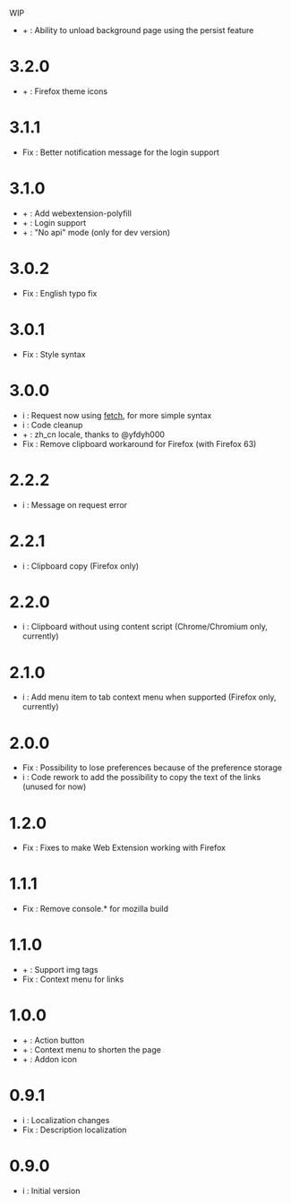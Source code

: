 WIP
* \+ : Ability to unload background page using the persist feature

# 3.2.0
* \+ : Firefox theme icons

# 3.1.1
* Fix : Better notification message for the login support

# 3.1.0
* \+ : Add webextension-polyfill
* \+ : Login support
* \+ : "No api" mode (only for dev version)

# 3.0.2
* Fix : English typo fix

# 3.0.1
* Fix : Style syntax

# 3.0.0
* i : Request now using [fetch](https://developer.mozilla.org//docs/Web/API/Fetch_API), for more simple syntax
* i : Code cleanup
* \+ : zh_cn locale, thanks to @yfdyh000
* Fix : Remove clipboard workaround for Firefox (with Firefox 63)

# 2.2.2
* i : Message on request error

# 2.2.1
* i : Clipboard copy (Firefox only)

# 2.2.0
* i : Clipboard without using content script (Chrome/Chromium only, currently)

# 2.1.0
* i : Add menu item to tab context menu when supported (Firefox only, currently)

# 2.0.0
* Fix : Possibility to lose preferences because of the preference storage
* i : Code rework to add the possibility to copy the text of the links (unused for now)

# 1.2.0
* Fix : Fixes to make Web Extension working with Firefox

# 1.1.1
* Fix : Remove console.* for mozilla build

# 1.1.0
* \+ : Support img tags
* Fix : Context menu for links

# 1.0.0
* \+ : Action button
* \+ : Context menu to shorten the page
* \+ : Addon icon

# 0.9.1
* i : Localization changes
* Fix : Description localization

# 0.9.0
* i : Initial version
